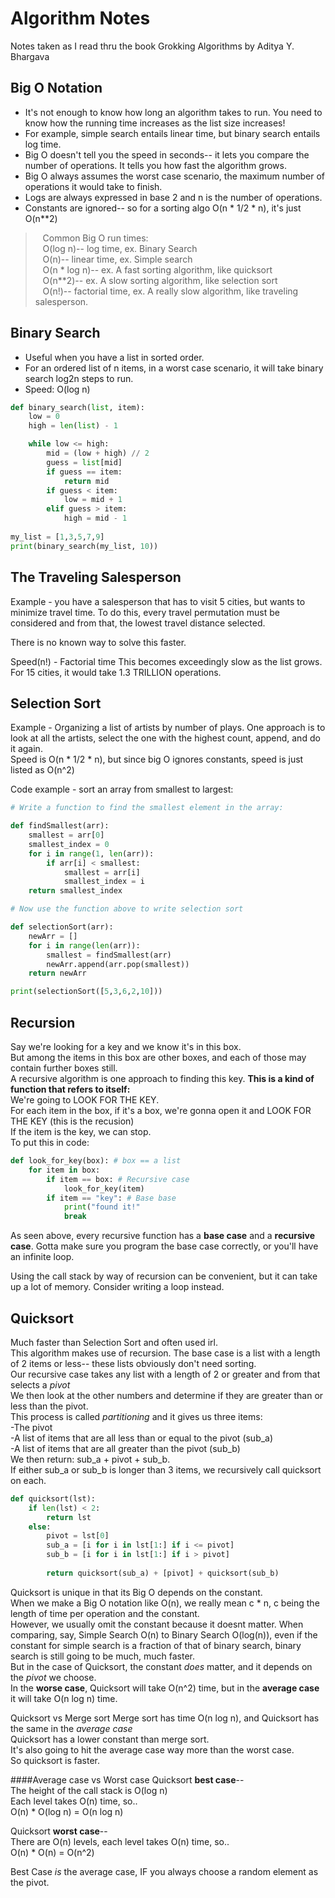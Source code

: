 # Algorithm Notes

Notes taken as I read thru the book Grokking Algorithms by Aditya Y. Bhargava

## Big O Notation

- It's not enough to know how long an algorithm takes to run. You need to know how the running time increases as the list
size increases! 
- For example, simple search entails linear time, but binary search entails log time.  
- Big O doesn't tell you the speed in seconds-- it lets you compare the number of operations. It tells you
how fast the algorithm grows.  
- Big O always assumes the worst case scenario, the maximum number of operations it would take to finish.  
- Logs are always expressed in base 2 and n is the number of operations.  
- Constants are ignored-- so for a sorting algo O(n * 1/2 * n), it's just O(n**2)
  
>&nbsp;&nbsp; Common Big O run times:  
>&nbsp;&nbsp; O(log n)-- log time, ex. Binary Search  
>&nbsp;&nbsp; O(n)-- linear time, ex. Simple search  
>&nbsp;&nbsp; O(n * log n)-- ex. A fast sorting algorithm, like quicksort  
>&nbsp;&nbsp; O(n**2)-- ex. A slow sorting algorithm, like selection sort  
>&nbsp;&nbsp; O(n!)-- factorial time, ex. A really slow algorithm, like traveling salesperson.  
  
## Binary Search  

- Useful when you have a list in sorted order. 
- For an ordered list of n items, in a worst case scenario, it will take binary search log2n steps to run.  
- Speed: O(log n)  

```python
def binary_search(list, item):
    low = 0
    high = len(list) - 1

    while low <= high:
        mid = (low + high) // 2
        guess = list[mid]
        if guess == item:
            return mid
        if guess < item:
            low = mid + 1
        elif guess > item:
            high = mid - 1
        
my_list = [1,3,5,7,9]
print(binary_search(my_list, 10))
```  

## The Traveling Salesperson

Example - you have a salesperson that has to visit 5 cities, but wants to
minimize travel time. To do this, every travel permutation must be considered
and from that, the lowest travel distance selected.  
  
There is no known way to solve this faster.

Speed(n!) - Factorial time
This becomes exceedingly slow as the list grows. For 15 cities, it would take 1.3 
TRILLION operations. 

## Selection Sort  
Example - Organizing a list of artists by number of plays.
One approach is to look at all the artists, select the one with the highest count, append, and do it again.  
Speed is O(n * 1/2 * n), but since big O ignores constants, speed is just listed as O(n^2)  
  
Code example - sort an array from smallest to largest:

```python
# Write a function to find the smallest element in the array:

def findSmallest(arr):
    smallest = arr[0]
    smallest_index = 0
    for i in range(1, len(arr)):
        if arr[i] < smallest:
            smallest = arr[i]
            smallest_index = i
    return smallest_index

# Now use the function above to write selection sort

def selectionSort(arr):
    newArr = []
    for i in range(len(arr)):
        smallest = findSmallest(arr)
        newArr.append(arr.pop(smallest))
    return newArr

print(selectionSort([5,3,6,2,10]))
```
  
## Recursion
Say we're looking for a key and we know it's in this box.  
But among the items in this box are other boxes, and each of those may contain further boxes still.  
A recursive algorithm is one approach to finding this key. 
**This is a kind of function that refers to itself:**  
We're going to LOOK FOR THE KEY.  
For each item in the box, if it's a box, we're gonna open it and LOOK FOR THE KEY (this is the recusion)  
If the item is the key, we can stop.  
To put this in code:
```python
def look_for_key(box): # box == a list
    for item in box:
        if item == box: # Recursive case
            look_for_key(item) 
        if item == "key": # Base base
            print("found it!"
            break
````
As seen above, every recursive function has a **base case** and a **recursive case**.
Gotta make sure you program the base case correctly, or you'll have an infinite loop.
  
Using the call stack by way of recursion can be convenient, but it can take up a lot of memory. Consider writing a loop instead. 


## Quicksort
Much faster than Selection Sort and often used irl.   
This algorithm makes use of recursion. The base case is a list with a length of 2 items or less-- these lists obviously don't need sorting.  
Our recursive case takes any list with a length of 2 or greater and from that selects a *pivot*  
We then look at the other numbers and determine if they are greater than or less than the pivot.    
This process is called *partitioning* and it gives us three items:  
-The pivot  
-A list of items that are all less than or equal to the pivot (sub_a)  
-A list of items that are all greater than the pivot (sub_b)  
We then return: sub_a + pivot + sub_b.    
If either sub_a or sub_b is longer than 3 items, we recursively call quicksort on each. 
```python
def quicksort(lst):
    if len(lst) < 2:
        return lst 
    else:
        pivot = lst[0]
        sub_a = [i for i in lst[1:] if i <= pivot]
        sub_b = [i for i in lst[1:] if i > pivot]
                
        return quicksort(sub_a) + [pivot] + quicksort(sub_b)
```
Quicksort is unique in that its Big O depends on the constant.  
When we make a Big O notation like O(n), we really mean c * n, c being the length of time per operation and the constant.  
However, we usually omit the constant because it doesnt matter. When comparing, say, Simple Search O(n) to Binary Search O(log(n)),
even if the constant for simple search is a fraction of that of binary search, binary search is still going to be much, much faster.  
But in the case of Quicksort, the constant *does* matter, and it depends on the *pivot* we choose.  
In the **worse case**, Quicksort will take O(n^2) time, but in the **average case** it will take O(n log n) time. 

Quicksort vs Merge sort
Merge sort has time O(n log n), and Quicksort has the same in the *average case*  
Quicksort has a lower constant than merge sort.  
It's also going to hit the average case way more than the worst case.  
So quicksort is faster. 

####Average case vs Worst case
Quicksort **best case**--  
The height of the call stack is O(log n)  
Each level takes O(n) time, so..  
O(n) * O(log n) = O(n log n)  
  
Quicksort **worst case**--  
There are O(n) levels, each level takes O(n) time, so..  
O(n) * O(n) = O(n^2)  

Best Case *is* the average case, IF you always choose a random element as the pivot.






